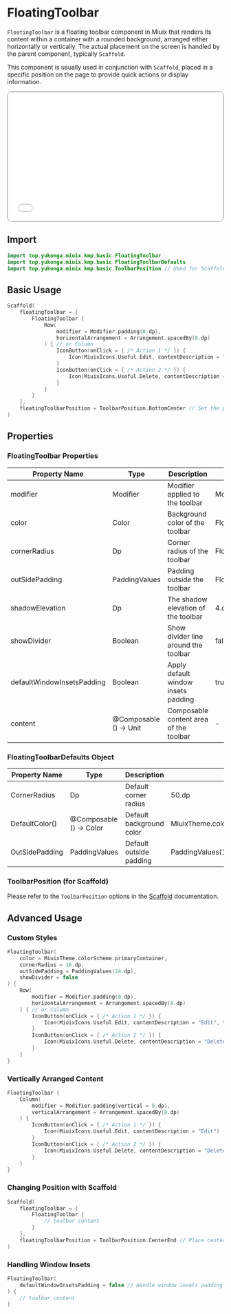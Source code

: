 # FloatingToolbar

`FloatingToolbar` is a floating toolbar component in Miuix that renders its content within a container with a rounded background, arranged either horizontally or vertically. The actual placement on the screen is handled by the parent component, typically `Scaffold`.

This component is usually used in conjunction with `Scaffold`, placed in a specific position on the page to provide quick actions or display information.

<div style="position: relative; max-width: 700px; height: 300px; border-radius: 10px; overflow: hidden; border: 1px solid #777;">
    <iframe id="demoIframe" style="position: absolute; top: 0; left: 0; width: 100%; height: 100%; border: none;" src="../compose/index.html?id=floatingToolbar" title="Demo" allow="accelerometer; autoplay; clipboard-write; encrypted-media; gyroscope; picture-in-picture; web-share" referrerpolicy="strict-origin-when-cross-origin"></iframe>
</div>

## Import

```kotlin
import top.yukonga.miuix.kmp.basic.FloatingToolbar
import top.yukonga.miuix.kmp.basic.FloatingToolbarDefaults
import top.yukonga.miuix.kmp.basic.ToolbarPosition // Used for Scaffold
```

## Basic Usage

```kotlin
Scaffold(
    floatingToolbar = {
        FloatingToolbar {
            Row(
                modifier = Modifier.padding(8.dp),
                horizontalArrangement = Arrangement.spacedBy(8.dp)
            ) { // or Column
                IconButton(onClick = { /* Action 1 */ }) {
                    Icon(MiuixIcons.Useful.Edit, contentDescription = "Edit")
                }
                IconButton(onClick = { /* Action 2 */ }) {
                    Icon(MiuixIcons.Useful.Delete, contentDescription = "Delete")
                }
            }
        }
    },
    floatingToolbarPosition = ToolbarPosition.BottomCenter // Set the position
)
```

## Properties

### FloatingToolbar Properties

| Property Name              | Type                   | Description                            | Default Value                          | Required |
| -------------------------- | ---------------------- | -------------------------------------- | -------------------------------------- | -------- |
| modifier                   | Modifier               | Modifier applied to the toolbar        | Modifier                               | No       |
| color                      | Color                  | Background color of the toolbar        | FloatingToolbarDefaults.DefaultColor() | No       |
| cornerRadius               | Dp                     | Corner radius of the toolbar           | FloatingToolbarDefaults.CornerRadius   | No       |
| outSidePadding             | PaddingValues          | Padding outside the toolbar            | FloatingToolbarDefaults.OutSidePadding | No       |
| shadowElevation            | Dp                     | The shadow elevation of the toolbar    | 4.dp                                   | No       |
| showDivider                | Boolean                | Show divider line around the toolbar   | false                                  | No       |
| defaultWindowInsetsPadding | Boolean                | Apply default window insets padding    | true                                   | No       |
| content                    | @Composable () -> Unit | Composable content area of the toolbar | -                                      | Yes      |

### FloatingToolbarDefaults Object

| Property Name  | Type                    | Description              | Value                                   |
| -------------- | ----------------------- | ------------------------ | --------------------------------------- |
| CornerRadius   | Dp                      | Default corner radius    | 50.dp                                   |
| DefaultColor() | @Composable () -> Color | Default background color | MiuixTheme.colorScheme.surfaceContainer |
| OutSidePadding | PaddingValues           | Default outside padding  | PaddingValues(12.dp, 8.dp)              |

### ToolbarPosition (for Scaffold)

Please refer to the `ToolbarPosition` options in the [Scaffold](../components/scaffold#toolbarposition-options) documentation.

## Advanced Usage

### Custom Styles

```kotlin
FloatingToolbar(
    color = MiuixTheme.colorScheme.primaryContainer,
    cornerRadius = 16.dp,
    outSidePadding = PaddingValues(24.dp),
    showDivider = false
) {
    Row(
        modifier = Modifier.padding(8.dp),
        horizontalArrangement = Arrangement.spacedBy(8.dp)
    ) { // or Column
        IconButton(onClick = { /* Action 1 */ }) {
            Icon(MiuixIcons.Useful.Edit, contentDescription = "Edit", tint = MiuixTheme.colorScheme.onPrimaryContainer)
        }
        IconButton(onClick = { /* Action 2 */ }) {
            Icon(MiuixIcons.Useful.Delete, contentDescription = "Delete", tint = MiuixTheme.colorScheme.onPrimaryContainer)
        }
    }
}
```

### Vertically Arranged Content

```kotlin
FloatingToolbar {
    Column(
        modifier = Modifier.padding(vertical = 8.dp),
        verticalArrangement = Arrangement.spacedBy(8.dp)
    ) {
        IconButton(onClick = { /* Action 1 */ }) {
            Icon(MiuixIcons.Useful.Edit, contentDescription = "Edit")
        }
        IconButton(onClick = { /* Action 2 */ }) {
            Icon(MiuixIcons.Useful.Delete, contentDescription = "Delete")
        }
    }
}
```

### Changing Position with Scaffold

```kotlin
Scaffold(
    floatingToolbar = {
        FloatingToolbar {
            // toolbar content
        }
    },
    floatingToolbarPosition = ToolbarPosition.CenterEnd // Place centered on the right edge
)
```

### Handling Window Insets

```kotlin
FloatingToolbar(
    defaultWindowInsetsPadding = false // Handle window insets padding manually
) {
    // toolbar content
}
```
